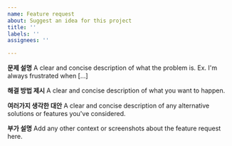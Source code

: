 ```yaml
---
name: Feature request
about: Suggest an idea for this project
title: ''
labels: ''
assignees: ''

---
```


**문제 설명**
A clear and concise description of what the problem is. Ex. I'm always frustrated when [...]

**해결 방법 제시**
A clear and concise description of what you want to happen.

**여러가지 생각한 대안**
A clear and concise description of any alternative solutions or features you've considered.

**부가 설명**
Add any other context or screenshots about the feature request here.
